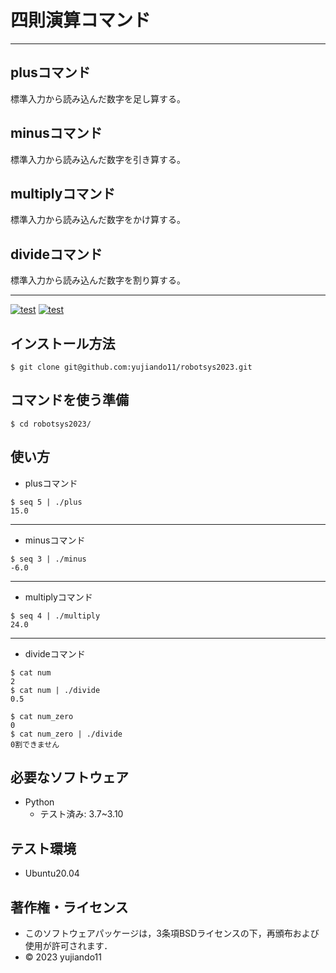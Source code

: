 # 四則演算コマンド
---
## plusコマンド      
標準入力から読み込んだ数字を足し算する。
## minusコマンド     
標準入力から読み込んだ数字を引き算する。
## multiplyコマンド　
標準入力から読み込んだ数字をかけ算する。
## divideコマンド　　
標準入力から読み込んだ数字を割り算する。

---

[![test](https://github.com/yujiando11/robotsys2023/actions/workflows/test1.yml/badge.svg)](https://github.com/yujiando11/robotsys2023/actions/workflows/test1.yml)
[![test](https://github.com/yujiando11/robotsys2023/actions/workflows/test2.yml/badge.svg)](https://github.com/yujiando11/robotsys2023/actions/workflows/test2.yml)


## インストール方法
```
$ git clone git@github.com:yujiando11/robotsys2023.git
```

## コマンドを使う準備
```
$ cd robotsys2023/ 
```

## 使い方
* plusコマンド
```
$ seq 5 | ./plus
15.0
```
---
* minusコマンド
```
$ seq 3 | ./minus
-6.0
```
---
* multiplyコマンド
```
$ seq 4 | ./multiply
24.0
```
---
* divideコマンド
```
$ cat num
2
$ cat num | ./divide
0.5
```

```
$ cat num_zero
0
$ cat num_zero | ./divide
0割できません
```

## 必要なソフトウェア
* Python
  * テスト済み: 3.7~3.10

## テスト環境
* Ubuntu20.04

## 著作権・ライセンス

* このソフトウェアパッケージは，3条項BSDライセンスの下，再頒布および使用が許可されます．
* © 2023 yujiando11
